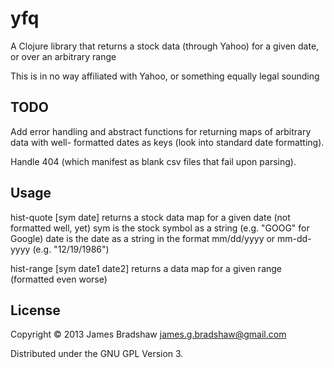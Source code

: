 # yfq

A Clojure library that returns a stock data (through Yahoo) for a given date,
or over an arbitrary range 

This is in no way affiliated with Yahoo, or something equally legal sounding

## TODO

Add error handling and abstract functions for returning maps of arbitrary data with well-
formatted dates as keys (look into standard date formatting).

Handle 404 (which manifest as blank csv files that fail upon parsing).

## Usage

hist-quote [sym date] returns a stock data map for a given date (not formatted well, yet)
sym is the stock symbol as a string (e.g. "GOOG" for Google)
date is the date as a string in the format mm/dd/yyyy or mm-dd-yyyy (e.g. "12/19/1986")

hist-range [sym date1 date2] returns a data map for a given range (formatted even worse)

## License

Copyright © 2013 James Bradshaw <james.g.bradshaw@gmail.com>

Distributed under the GNU GPL Version 3.
